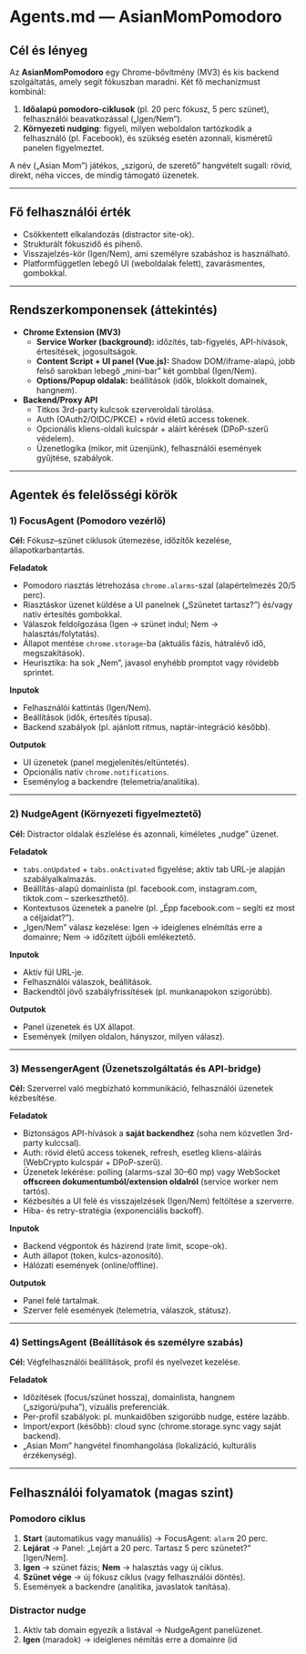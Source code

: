 # Agents.md — AsianMomPomodoro

## Cél és lényeg

Az **AsianMomPomodoro** egy Chrome-bővítmény (MV3) és kis backend szolgáltatás, amely segít fókuszban maradni. Két fő mechanizmust kombinál:

1. **Időalapú pomodoro-ciklusok** (pl. 20 perc fókusz, 5 perc szünet), felhasználói beavatkozással („Igen/Nem”).
2. **Környezeti nudging**: figyeli, milyen weboldalon tartózkodik a felhasználó (pl. Facebook), és szükség esetén azonnali, kisméretű panelen figyelmeztet.

A név („Asian Mom”) játékos, „szigorú, de szerető” hangvételt sugall: rövid, direkt, néha vicces, de mindig támogató üzenetek.

---

## Fő felhasználói érték

- Csökkentett elkalandozás (distractor site-ok).
- Strukturált fókuszidő és pihenő.
- Visszajelzés-kör (Igen/Nem), ami személyre szabáshoz is használható.
- Platformfüggetlen lebegő UI (weboldalak felett), zavarásmentes, gombokkal.

---

## Rendszerkomponensek (áttekintés)

- **Chrome Extension (MV3)**
  - **Service Worker (background):** időzítés, tab-figyelés, API-hívások, értesítések, jogosultságok.
  - **Content Script + UI panel (Vue.js):** Shadow DOM/iframe-alapú, jobb felső sarokban lebegő „mini-bar” két gombbal (Igen/Nem).
  - **Options/Popup oldalak:** beállítások (idők, blokkolt domainek, hangnem).
- **Backend/Proxy API**
  - Titkos 3rd-party kulcsok szerveroldali tárolása.
  - Auth (OAuth2/OIDC/PKCE) + rövid életű access tokenek.
  - Opcionális kliens-oldali kulcspár + aláírt kérések (DPoP-szerű védelem).
  - Üzenetlogika (mikor, mit üzenjünk), felhasználói események gyűjtése, szabályok.

---

## Agentek és felelősségi körök

### 1) **FocusAgent** (Pomodoro vezérlő)

**Cél:** Fókusz–szünet ciklusok ütemezése, időzítők kezelése, állapotkarbantartás.

**Feladatok**

- Pomodoro riasztás létrehozása `chrome.alarms`-szal (alapértelmezés 20/5 perc).
- Riasztáskor üzenet küldése a UI panelnek („Szünetet tartasz?”) és/vagy natív értesítés gombokkal.
- Válaszok feldolgozása (Igen → szünet indul; Nem → halasztás/folytatás).
- Állapot mentése `chrome.storage`-ba (aktuális fázis, hátralévő idő, megszakítások).
- Heurisztika: ha sok „Nem”, javasol enyhébb promptot vagy rövidebb sprintet.

**Inputok**

- Felhasználói kattintás (Igen/Nem).
- Beállítások (idők, értesítés típusa).
- Backend szabályok (pl. ajánlott ritmus, naptár-integráció később).

**Outputok**

- UI üzenetek (panel megjelenítés/eltüntetés).
- Opcionális natív `chrome.notifications`.
- Eseménylog a backendre (telemetria/analitika).

---

### 2) **NudgeAgent** (Környezeti figyelmeztető)

**Cél:** Distractor oldalak észlelése és azonnali, kíméletes „nudge” üzenet.

**Feladatok**

- `tabs.onUpdated` + `tabs.onActivated` figyelése; aktív tab URL-je alapján szabályalkalmazás.
- Beállítás-alapú domainlista (pl. facebook.com, instagram.com, tiktok.com – szerkeszthető).
- Kontextusos üzenetek a panelre (pl. „Épp facebook.com – segíti ez most a céljaidat?”).
- „Igen/Nem” válasz kezelése: Igen → ideiglenes elnémítás erre a domainre; Nem → időzített újbóli emlékeztető.

**Inputok**

- Aktív fül URL-je.
- Felhasználói válaszok, beállítások.
- Backendtől jövő szabályfrissítések (pl. munkanapokon szigorúbb).

**Outputok**

- Panel üzenetek és UX állapot.
- Események (milyen oldalon, hányszor, milyen válasz).

---

### 3) **MessengerAgent** (Üzenetszolgáltatás és API-bridge)

**Cél:** Szerverrel való megbízható kommunikáció, felhasználói üzenetek kézbesítése.

**Feladatok**

- Biztonságos API-hívások a **saját backendhez** (soha nem közvetlen 3rd-party kulccsal).
- Auth: rövid életű access tokenek, refresh, esetleg kliens-aláírás (WebCrypto kulcspár + DPoP-szerű).
- Üzenetek lekérése: polling (alarms-szal 30–60 mp) vagy WebSocket **offscreen dokumentumból/extension oldalról** (service worker nem tartós).
- Kézbesítés a UI felé és visszajelzések (Igen/Nem) feltöltése a szerverre.
- Hiba- és retry-stratégia (exponenciális backoff).

**Inputok**

- Backend végpontok és házirend (rate limit, scope-ok).
- Auth állapot (token, kulcs-azonosító).
- Hálózati események (online/offline).

**Outputok**

- Panel felé tartalmak.
- Szerver felé események (telemetria, válaszok, státusz).

---

### 4) **SettingsAgent** (Beállítások és személyre szabás)

**Cél:** Végfelhasználói beállítások, profil és nyelvezet kezelése.

**Feladatok**

- Időzítések (focus/szünet hossza), domainlista, hangnem („szigorú/puha”), vizuális preferenciák.
- Per-profil szabályok: pl. munkaidőben szigorúbb nudge, estére lazább.
- Import/export (később): cloud sync (chrome.storage.sync vagy saját backend).
- „Asian Mom” hangvétel finomhangolása (lokalizáció, kulturális érzékenység).

---

## Felhasználói folyamatok (magas szint)

### Pomodoro ciklus

1. **Start** (automatikus vagy manuális) → FocusAgent: `alarm` 20 perc.
2. **Lejárat** → Panel: „Lejárt a 20 perc. Tartasz 5 perc szünetet?” [Igen/Nem].
3. **Igen** → szünet fázis; **Nem** → halasztás vagy új ciklus.
4. **Szünet vége** → új fókusz ciklus (vagy felhasználói döntés).
5. Események a backendre (analitika, javaslatok tanítása).

### Distractor nudge

1. Aktív tab domain egyezik a listával → NudgeAgent panelüzenet.
2. **Igen** (maradok) → ideiglenes némítás erre a domainre (id
